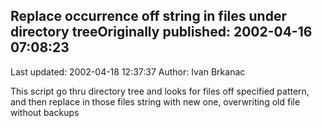 ## Replace occurrence off string in files under directory treeOriginally published: 2002-04-16 07:08:23 
Last updated: 2002-04-18 12:37:37 
Author: Ivan Brkanac 
 
This script go thru directory tree and looks for files off specified pattern, and then replace in those files string with new one, overwriting old file without backups